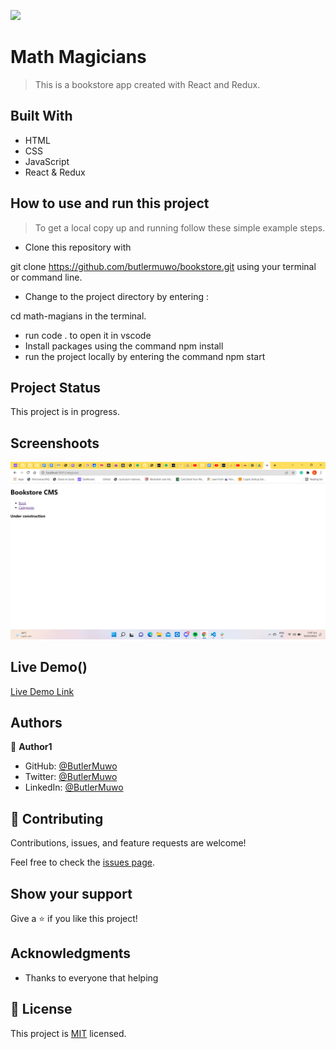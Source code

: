 ![](https://img.shields.io/badge/Microverse-blueviolet)
# Math Magicians

> This is a bookstore app created with React and Redux.
## Built With

- HTML
- CSS
- JavaScript
- React & Redux
## How to use and run this project

>To get a local copy up and running follow these simple example steps.

- Clone this repository with

git clone https://github.com/butlermuwo/bookstore.git using your terminal or command line.

- Change to the project directory by entering :

cd math-magians in the terminal.

- run code . to open it in vscode
- Install packages using the command npm install
- run the project locally by entering the command npm start

## Project Status
This project is in progress.

## Screenshoots
![screenshot](./src/Assets/firstscreen.png)
## Live Demo()
[Live Demo Link](https://bookstore-muwo1.herokuapp.com/)
## Authors

👤 **Author1**

- GitHub: [@ButlerMuwo](https://github.com/butlermuwo)
- Twitter: [@ButlerMuwo](https://twitter.com/ButlerMuwo)
- LinkedIn: [@ButlerMuwo](https://www.linkedin.com/in/butler-shimaluwani-41a680159/)

## 🤝 Contributing

Contributions, issues, and feature requests are welcome!

Feel free to check the [issues page](https://github.com/butlermuwo/bookstore/issues).

## Show your support

Give a ⭐️ if you like this project!

## Acknowledgments

- Thanks to everyone that helping
## 📝 License

This project is [MIT](./MIT.md) licensed.